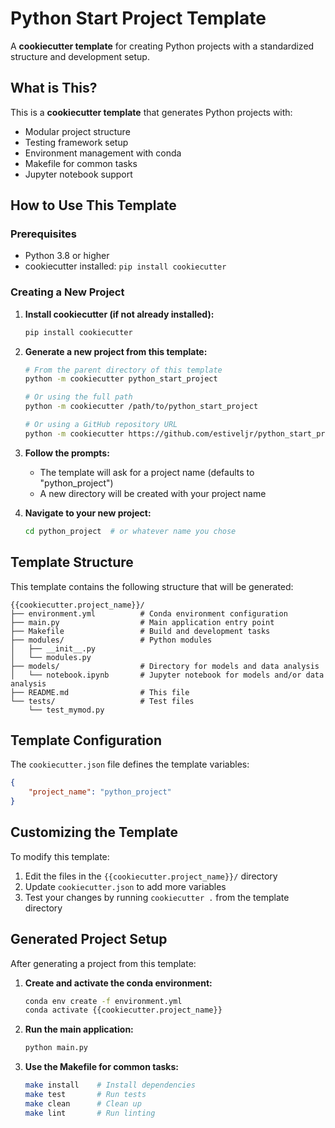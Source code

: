 # Python Start Project Template

A **cookiecutter template** for creating Python projects with a standardized structure and development setup.

## What is This?

This is a **cookiecutter template** that generates Python projects with:
- Modular project structure
- Testing framework setup
- Environment management with conda
- Makefile for common tasks
- Jupyter notebook support

## How to Use This Template

### Prerequisites

- Python 3.8 or higher
- cookiecutter installed: `pip install cookiecutter`

### Creating a New Project

1. **Install cookiecutter (if not already installed):**
   ```bash
   pip install cookiecutter
   ```

2. **Generate a new project from this template:**
   ```bash
   # From the parent directory of this template
   python -m cookiecutter python_start_project
   
   # Or using the full path
   python -m cookiecutter /path/to/python_start_project
   
   # Or using a GitHub repository URL
   python -m cookiecutter https://github.com/estiveljr/python_start_project
   ```

3. **Follow the prompts:**
   - The template will ask for a project name (defaults to "python_project")
   - A new directory will be created with your project name

4. **Navigate to your new project:**
   ```bash
   cd python_project  # or whatever name you chose
   ```

## Template Structure

This template contains the following structure that will be generated:

```
{{cookiecutter.project_name}}/
├── environment.yml          # Conda environment configuration
├── main.py                  # Main application entry point
├── Makefile                 # Build and development tasks
├── modules/                 # Python modules
│   ├── __init__.py
│   └── modules.py
├── models/                  # Directory for models and data analysis
│   └── notebook.ipynb       # Jupyter notebook for models and/or data analysis
├── README.md                # This file
└── tests/                   # Test files
    └── test_mymod.py
```

## Template Configuration

The `cookiecutter.json` file defines the template variables:

```json
{
    "project_name": "python_project"
}
```

## Customizing the Template

To modify this template:

1. Edit the files in the `{{cookiecutter.project_name}}/` directory
2. Update `cookiecutter.json` to add more variables
3. Test your changes by running `cookiecutter .` from the template directory

## Generated Project Setup

After generating a project from this template:

1. **Create and activate the conda environment:**
   ```bash
   conda env create -f environment.yml
   conda activate {{cookiecutter.project_name}}
   ```

2. **Run the main application:**
   ```bash
   python main.py
   ```

3. **Use the Makefile for common tasks:**
   ```bash
   make install    # Install dependencies
   make test       # Run tests
   make clean      # Clean up
   make lint       # Run linting
   ```
